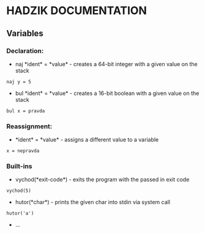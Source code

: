 # HADZIK DOCUMENTATION

## Variables
### Declaration:
+ naj \*ident\* = \*value\* - creates a 64-bit integer with a given value on the stack
```
naj y = 5
```
+ bul \*ident\* = \*value\* - creates a 16-bit boolean with a given value on the stack
```
bul x = pravda
```

### Reassignment:
+ \*ident\* = \*value\* - assigns a different value to a variable
```
x = nepravda
```

### Built-ins
+ vychod(\*exit-code\*) - exits the program with the passed in exit code
```
vychod(5)
```
+ hutor(\*char\*) - prints the given char into stdin via system call
```
hutor('a')
```
+ ...
